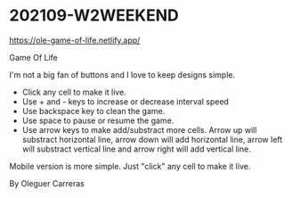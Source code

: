 # 202109-W2WEEKEND

https://ole-game-of-life.netlify.app/

Game Of Life

I'm not a big fan of buttons and I love to keep designs simple. 
- Click any cell to make it live. 
- Use + and - keys to increase or decrease interval speed 
- Use backspace key to clean the game. 
- Use space to pause or resume the game. 
- Use arrow keys to make add/substract more cells. 
Arrow up will substract horizontal line, arrow down will add horizontal line, arrow left will substract vertical line and arrow right will add vertical line. 

Mobile version is more simple. Just "click" any cell to make it live. 

By Oleguer Carreras
